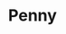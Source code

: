 ---
title: Penny
date: 
draft: false

# descripcion
description : Ovalo con nácar

materials: Plata 925

color: Plateado

dimensions: 2,7cm

code: 01-01-0037

type: "Aros"

categories: []

price: $3.010,00

price_eftvo: $2.555,00

# Images
# first image will be shown in the product page
images:
  # - image: "images/path_to_image"
  # La ubicacion de las imagenes es imagenes/Aros/Aros.Colgantes/01-01-0037-penny
  - image: "./images/aros/colgantes/01-01-0037-ovalo-con-nacar_a.jpeg"
  - image: "./images/aros/colgantes/01-01-0037-ovalo-con-nacar_b.jpeg"
---